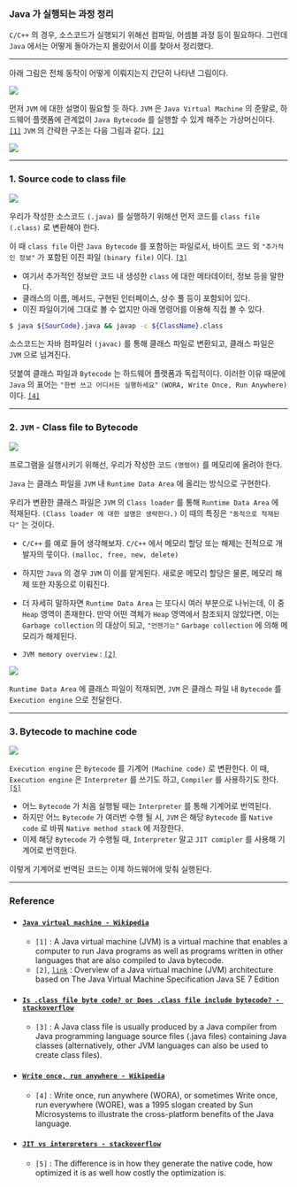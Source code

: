 
### Java 가 실행되는 과정 정리

`C/C++` 의 경우, 소스코드가 실행되기 위해선 컴파일, 어셈블 과정 등이 필요하다. 그런데 `Java` 에서는 어떻게 돌아가는지 몰랐어서 이를 찾아서 정리했다.

---

아래 그림은 전체 동작이 어떻게 이뤄지는지 간단히 나타낸 그림이다.

<!-- how_java_works.png -->
![](https://velog.velcdn.com/images/jbw9964/post/f4537d59-38df-4ec5-ace4-6c87fa6ea4d3/image.png)

먼저 `JVM` 에 대한 설명이 필요할 듯 하다.
`JVM` 은 `Java Virtual Machine` 의 준말로, 하드웨어 플랫폼에 관계없이 `Java Bytecode` 를 실행할 수 있게 해주는 가상머신이다. [`[1]`](#java-virtual-machine---wikipedia) `JVM` 의 간략한 구조는 다음 그림과 같다. [`[2]`](#java-virtual-machine---wikipedia)

<!-- JVM_architecture_overview.png -->
![](https://velog.velcdn.com/images/jbw9964/post/9cf80afe-2e3a-4847-a5ee-0c454d05a354/image.png)


---

### 1. Source code to class file

<!-- how_java_works_step_1.png -->
![](https://velog.velcdn.com/images/jbw9964/post/87cf2263-23bb-4a4d-b466-61d25120c303/image.png)


우리가 작성한 소스코드 `(.java)` 를 실행하기 위해선 먼저 코드를 `class file` `(.class)` 로 변환해야 한다.

이 때 `class file` 이란 `Java Bytecode` 를 포함하는 파일로서, 바이트 코드 외 `"추가적인 정보"` 가 포함된 이진 파일 `(binary file)` 이다. [`[3]`](#is-class-file-byte-code-or-does-class-file-include-bytecode---stackoverflow)
- 여기서 추가적인 정보란 코드 내 생성한 `class` 에 대한 메타데이터, 정보 등을 말한다.
- 클래스의 이름, 메서드, 구현된 인터페이스, 상수 풀 등이 포함되어 있다.
- 이진 파일이기에 그대로 볼 수 없지만 아래 명령어를 이용해 직접 볼 수 있다.

```bash
$ java ${SourCode}.java && javap -c ${ClassName}.class
```

소스코드는 자바 컴파일러 `(javac)` 를 통해 클래스 파일로 변환되고, 클래스 파일은 `JVM` 으로 넘겨진다.

덧붙여 클래스 파일과 `Bytecode` 는 하드웨어 플랫폼과 독립적이다. 이러한 이유 때문에 `Java` 의 표어는 `"한번 쓰고 어디서든 실행하세요"` `(WORA, Write Once, Run Anywhere)` 이다. [`[4]`](#write-once-run-anywhere)

---

### 2. `JVM` - Class file to Bytecode

<!-- how_java_works_step_2.png -->
![](https://velog.velcdn.com/images/jbw9964/post/c3ceae23-d2cf-428f-8d8a-baf7e6419f1b/image.png)


프로그램을 실행시키기 위해선, 우리가 작성한 코드 `(명령어)` 를 메모리에 올려야 한다. 

`Java` 는 클래스 파일을 `JVM` 내 `Runtime Data Area` 에 올리는 방식으로 구현한다.

우리가 변환한 클래스 파일은 `JVM` 의 `Class loader` 를 통해 `Runtime Data Area` 에 적재된다. `(Class loader 에 대한 설명은 생략한다.)` 이 때의 특징은 `"동적으로 적재된다"` 는 것이다.
- `C/C++` 를 예로 들어 생각해보자. `C/C++` 에서 메모리 할당 또는 해제는 전적으로 개발자의 묷이다. `(malloc, free, new, delete)`
- 하지만 `Java` 의 경우 `JVM` 이 이를 맡게된다. 새로운 메모리 할당은 물론, 메모리 해제 또한 자동으로 이뤄진다.
- 더 자세히 말하자면 `Runtime Data Area` 는 또다시 여러 부분으로 나뉘는데, 이 중 `Heap` 영역이 존재한다. 만약 어떤 객체가 `Heap` 영역에서 참조되지 않았다면, 이는 `Garbage collection` 의 대상이 되고, `"언젠가는"` `Garbage collection` 에 의해 메모리가 해제된다.

- `JVM memory overview` : [`[2]`](#java-virtual-machine---wikipedia)

<!-- JVM_memory.png -->
![](https://velog.velcdn.com/images/jbw9964/post/8e1342a5-ad63-4a54-a214-cc7d950db0b3/image.png)



`Runtime Data Area` 에 클래스 파일이 적재되면, `JVM` 은 클래스 파일 내 `Bytecode` 를 `Execution engine` 으로 전달한다.

---

### 3. Bytecode to machine code

<!-- how_java_works_step_3.png -->
![](https://velog.velcdn.com/images/jbw9964/post/05a398aa-e7b9-4a9c-b512-455d445d6de9/image.png)


`Execution engine` 은 `Bytecode` 를 기계어 `(Machine code)` 로 변환한다. 이 때, `Execution engine` 은 `Interpreter` 를 쓰기도 하고, `Compiler` 를 사용하기도 한다. [`[5]`](#jit-vs-interpreters---stackoverflow)
- 어느 `Bytecode` 가 처음 실행될 때는 `Interpreter` 를 통해 기계어로 번역된다.
- 하지만 어느 `Bytecode` 가 여러번 수행 될 시, `JVM` 은 해당 `Bytecode` 를 `Native code` 로 바꿔 `Native method stack` 에 저장한다. 
- 이제 해당 `Bytecode` 가 수행될 때, `Interpreter` 말고 `JIT comipler` 를 사용해 기계어로 번역한다.

이렇게 기계어로 번역된 코드는 이제 하드웨어에 맞춰 실행된다.

---

### Reference

- #### [`Java virtual machine - Wikipedia`](https://en.wikipedia.org/wiki/Java_virtual_machine)
    - `[1]` : A Java virtual machine (JVM) is a virtual machine that enables a computer to run Java programs as well as programs written in other languages that are also compiled to Java bytecode.
    - `[2]`, [`link`](https://en.wikipedia.org/wiki/Java_virtual_machine#/media/File:JvmSpec7.png) : Overview of a Java virtual machine (JVM) architecture based on The Java Virtual Machine Specification Java SE 7 Edition

- #### [`Is .class file byte code? or Does .class file include bytecode? - stackoverflow`](https://stackoverflow.com/questions/54605514/is-class-file-byte-code-or-does-class-file-include-bytecode)
    - `[3]` : A Java class file is usually produced by a Java compiler from Java programming language source files (.java files) containing Java classes (alternatively, other JVM languages can also be used to create class files).

- #### [`Write once, run anywhere - Wikipedia`](https://en.wikipedia.org/wiki/Write_once,_run_anywhere)
    - `[4]` : Write once, run anywhere (WORA), or sometimes Write once, run everywhere (WORE), was a 1995 slogan created by Sun Microsystems to illustrate the cross-platform benefits of the Java language.


- #### [`JIT vs interpreters - stackoverflow`](https://stackoverflow.com/questions/3718024/jit-vs-interpreters)
    - `[5]` : The difference is in how they generate the native code, how optimized it is as well how costly the optimization is. 
